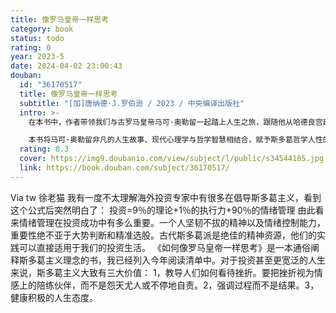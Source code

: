 ```yaml
---
title: 像罗马皇帝一样思考
category: book
status: todo
rating: 0
year: 2023-5
date: 2024-04-02 23:00:43
douban:
  id: "36170517"
  title: 像罗马皇帝一样思考
  subtitle: "[加]唐纳德·J.罗伯逊 / 2023 / 中央编译出版社"
  intro: >-
    在本书中，作者带领我们与古罗马皇帝马可·奥勒留一起踏上人生之旅，跟随他从哈德良宫廷的年轻贵族，逐步成长为罗马帝国大权在握的皇帝；见证他如何在一生中经历困顿、危难和极度的心灵挑战，依然保有一份内心的宁静明澈与高贵的人格。作者展示了马可·奥勒留如何借由斯多葛哲学，建立起强大的精神韧性与情感弹性，以应对外部世界复杂的挑战和巨大的逆境。同时，他也邀请我们通过马可的哲学眼光思考问题，看待人生，将相同的方法应用于自己的生活中。

    本书将马可·奥勒留非凡的人生故事、现代心理学与哲学智慧相结合，赋予斯多葛哲学人性的面孔和真实的榜样，为处理我们今天面临的道德和心理挑战提供了实用的指南。
  rating: 8.3
  cover: https://img9.doubanio.com/view/subject/l/public/s34544185.jpg
  link: https://book.douban.com/subject/36170517/
---
```


Via tw 徐老猫 我有一度不太理解海外投资专家中有很多在倡导斯多葛主义，看到这个公式后突然明白了：
投资=9％的理论+1％的执行力+90％的情绪管理
由此看来情绪管理在投资成功中有多么重要。一个人坚韧不拔的精神以及情绪控制能力，重要性绝不亚于大势判断和精准选股。古代斯多葛派是绝佳的精神资源，他们的实践可以直接适用于我们的投资生活。
《如何像罗马皇帝一样思考》是一本通俗阐释斯多葛主义理念的书，我已经列入今年阅读清单中。对于投资甚至更宽泛的人生来说，斯多葛主义大致有三大价值：
1，教导人们如何看待挫折。要把挫折视为情感上的陪练伙伴，而不是怨天尤人或不停地自责。2，强调过程而不是结果。3，健康积极的人生态度。
